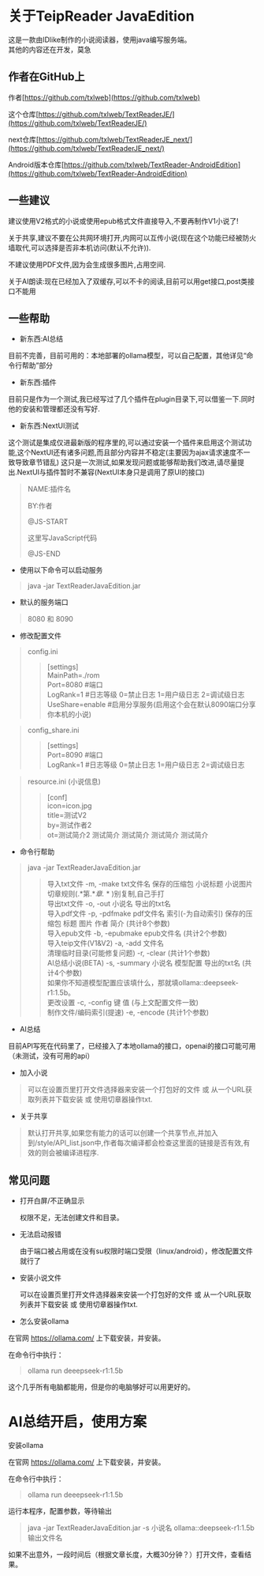 # 关于TeipReader JavaEdition

这是一款由IDlike制作的小说阅读器，使用java编写服务端。<br>
其他的内容还在开发，莫急

## 作者在GitHub上

作者[https://github.com/txlweb](https://github.com/txlweb)

这个仓库[https://github.com/txlweb/TextReaderJE/](https://github.com/txlweb/TextReaderJE/)

next仓库[https://github.com/txlweb/TextReaderJE_next/](https://github.com/txlweb/TextReaderJE_next/)

Android版本仓库[https://github.com/txlweb/TextReader-AndroidEdition](https://github.com/txlweb/TextReader-AndroidEdition)

## 一些建议

建议使用V2格式的小说或使用epub格式文件直接导入,不要再制作V1小说了!

关于共享,建议不要在公共网环境打开,内网可以互传小说(现在这个功能已经被防火墙取代,可以选择是否非本机访问(默认不允许)).

不建议使用PDF文件,因为会生成很多图片,占用空间.

关于AI朗读:现在已经加入了双缓存,可以不卡的阅读,目前可以用get接口,post类接口不能用
## 一些帮助
* 新东西:AI总结

目前不完善，目前可用的：本地部署的ollama模型，可以自己配置，其他详见“命令行帮助”部分

* 新东西:插件

目前只是作为一个测试,我已经写过了几个插件在plugin目录下,可以借鉴一下.同时他的安装和管理都还没有写好.

* 新东西:NextUI测试

这个测试是集成仅进最新版的程序里的,可以通过安装一个插件来启用这个测试功能,这个NextUI还有诸多问题,而且部分内容并不稳定(主要因为ajax请求速度不一致导致章节错乱)
这只是一次测试,如果发现问题或能够帮助我们改进,请尽量提出.NextUI与插件暂时不兼容(NextUI本身只是调用了原UI的接口)

> NAME:插件名
> 
>  BY:作者
> 
>  @JS-START
> 
> 这里写JavaScript代码
> 
> @JS-END

* 使用以下命令可以启动服务

> java -jar TextReaderJavaEdition.jar

* 默认的服务端口

> 8080 和 8090

* 修改配置文件

> config.ini<br>
>> [settings]<br>
> > MainPath=./rom<br>
> > Port=8080 #端口<br>
> > LogRank=1 #日志等级 0=禁止日志 1=用户级日志 2=调试级日志<br>
> > UseShare=enable #启用分享服务(启用这个会在默认8090端口分享你本机的小说)<br>

> config_share.ini<br>
>> [settings]<br>
> > Port=8090 #端口<br>
> > LogRank=1 #日志等级 0=禁止日志 1=用户级日志 2=调试级日志<br>

> resource.ini (小说信息)<br>
>> [conf]<br>
> > icon=icon.jpg<br>
> > title=测试V2<br>
> > by=测试作者2<br>
> > ot=测试简介2 测试简介 测试简介 测试简介 测试简介<br>

* 命令行帮助

> java -jar TextReaderJavaEdition.jar
>> 导入txt文件 -m, -make txt文件名 保存的压缩包 小说标题 小说图片 切章规则(.*第.**章.* * )别复制,自己手打<br>
> 导出txt文件 -o, -out 小说名 导出的txt名<br>
> 导入pdf文件 -p, -pdfmake pdf文件名 索引(-为自动索引) 保存的压缩包 标题 图片 作者 简介 (共计8个参数)<br>
> 导入epub文件 -b, -epubmake epub文件名 (共计2个参数)<br>
> 导入teip文件(V1&V2) -a, -add 文件名<br>
> 清理临时目录(可能修复问题) -r, -clear (共计1个参数)<br>
> AI总结小说(BETA)        -s, -summary 小说名 模型配置 导出的txt名 (共计4个参数)<br>
> 如果你不知道模型配置应该填什么，那就填ollama::deepseek-r1:1.5b。<br>
> 更改设置 -c, -config 键 值 (与上文配置文件一致)<br>
> 制作文件/编码索引(提速) -e, -encode (共计1个参数)<br>


* AI总结

目前API写死在代码里了，已经接入了本地ollama的接口，openai的接口可能可用（未测试，没有可用的api）



* 加入小说

> 可以在设置页里打开文件选择器来安装一个打包好的文件 或 从一个URL获取列表并下载安装 或 使用切章器操作txt.

* 关于共享

> 默认打开共享,如果您有能力的话可以创建一个共享节点,并加入到/style/API_list.json中,作者每次编译都会检查这里面的链接是否有效,有效的则会被编译进程序.

## 常见问题

* 打开白屏/不正确显示

  权限不足，无法创建文件和目录。
* 无法启动报错

  由于端口被占用或在没有su权限时端口受限（linux/android），修改配置文件就行了
* 安装小说文件

  可以在设置页里打开文件选择器来安装一个打包好的文件 或 从一个URL获取列表并下载安装 或 使用切章器操作txt.
* 怎么安装ollama

 在官网 https://ollama.com/ 上下载安装，并安装。
 
在命令行中执行：
> ollama run deeepseek-r1:1.5b

这个几乎所有电脑都能用，但是你的电脑够好可以用更好的。

# AI总结开启，使用方案

安装ollama

在官网 https://ollama.com/ 上下载安装，并安装。

在命令行中执行：
> ollama run deeepseek-r1:1.5b

运行本程序，配置参数，等待输出

> java -jar TextReaderJavaEdition.jar -s 小说名 ollama::deepseek-r1:1.5b 输出文件名

如果不出意外，一段时间后（根据文章长度，大概30分钟？）打开文件，查看结果。
